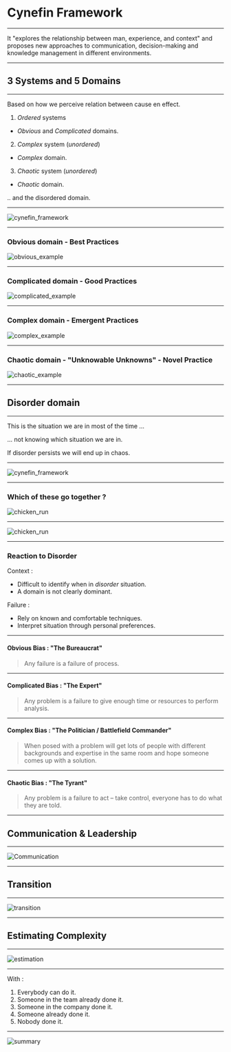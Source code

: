 # Cynefin Framework

----------

It "explores the relationship between man, experience, and context"
and proposes new approaches to communication, decision-making
and knowledge management in different environments.

----------

## 3 Systems and 5 Domains

----------

Based on how we perceive relation between cause en effect.

1. *Ordered* systems
  - *Obvious* and *Complicated* domains.
2. *Complex* system (*unordered*)
  - *Complex* domain.
3. *Chaotic* system (*unordered*)
  - *Chaotic* domain.

.. and the disordered domain.

----------

![cynefin_framework](contents/images/cynefin_framework.png) <!-- .element height="85%" width="85%" -->

----------

### Obvious domain - Best Practices

![obvious_example](contents/images/obvious_example_recipe.jpg) <!-- .element height="45%" width="45%" -->

----------

### Complicated domain - Good Practices

![complicated_example](contents/images/complicated_example_turbo.jpg) <!-- .element height="85%" width="85%" -->

----------

### Complex domain - Emergent Practices

![complex_example](contents/images/complex_example_traffic_jam.jpg) <!-- .element height="100%" width="100%" -->

----------

### Chaotic domain - "Unknowable Unknowns" - Novel Practice

![chaotic_example](contents/images/chaotic_example_house_fire.jpg) <!-- .element height="80%" width="80%" -->

----------

## Disorder domain

----------

This is the situation we are in most of the time ...

... not knowing which situation we are in.

If disorder persists we will end up in chaos.

----------

![cynefin_framework](contents/images/cynefin_framework.png) <!-- .element height="85%" width="85%" -->

----------

### Which of these go together ?

![chicken_run](contents/images/chicken_cow_grass.png) <!-- .element height="85%" width="85%" -->

----------

![chicken_run](contents/images/chicken_cow_grass_result.png) <!-- .element height="85%" width="85%" -->

----------

### Reaction to Disorder

Context :
- Difficult to identify when in *disorder* situation.
- A domain is not clearly dominant.

Failure :
- Rely on known and comfortable techniques.
- Interpret situation through personal preferences.

----------

#### Obvious Bias :  "The Bureaucrat"

> Any failure is a failure of process.

----------

#### Complicated Bias :  "The Expert"

> Any problem is a failure to give enough time or resources to perform analysis.

----------

#### Complex Bias :  "The Politician / Battlefield Commander"

> When posed with a problem will get lots of people with different backgrounds and expertise in the same room and hope someone comes up with a solution.

----------

#### Chaotic Bias :  "The Tyrant"

> Any problem is a failure to act – take control, everyone has to do what they are told.

----------

## Communication & Leadership

----------

![Communication](contents/images/cynefin_communication.png) <!-- .element height="85%" width="85%" -->

----------

## Transition

----------

![transition](contents/images/cynefin_transition.png) <!-- .element height="85%" width="85%" -->

----------

## Estimating Complexity

----------

![estimation](contents/images/cynefin_estimation.png) <!-- .element height="85%" width="85%" -->

----------

With :

1. Everybody can do it.
2. Someone in the team already done it.
3. Someone in the company done it.
4. Someone already done it.
5. Nobody done it.

----------

![summary](contents/images/cynefin_leader_summary.png) <!-- .element height="60%" width="60%" -->
